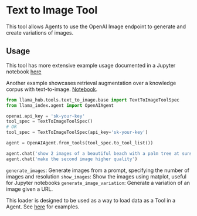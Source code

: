 # Text to Image Tool

This tool allows Agents to use the OpenAI Image endpoint to generate and create variations of images. 

## Usage

This tool has more extensive example usage documented in a Jupyter notebook [here](https://github.com/emptycrown/llama-hub/tree/main/llama_hub/tools/notebooks/text_to_image.ipynb)

Another example showcases retrieval augmentation over a knowledge corpus with text-to-image. [Notebook](https://github.com/emptycrown/llama-hub/blob/main/llama_hub/tools/notebooks/text_to_image-pg.ipynb).

```python
from llama_hub.tools.text_to_image.base import TextToImageToolSpec
from llama_index.agent import OpenAIAgent

openai.api_key = 'sk-your-key'
tool_spec = TextToImageToolSpec()
# OR
tool_spec = TextToImageToolSpec(api_key='sk-your-key')

agent = OpenAIAgent.from_tools(tool_spec.to_tool_list())

agent.chat('show 2 images of a beautiful beach with a palm tree at sunset')
agent.chat('make the second image higher quality')
```

`generate_images`: Generate images from a prompt, specifying the number of images and resolution
`show_images`: Show the images using matplot, useful for Jupyter notebooks
`generate_image_variation`: Generate a variation of an image given a URL.

This loader is designed to be used as a way to load data as a Tool in a Agent. See [here](https://github.com/emptycrown/llama-hub/tree/main) for examples.

